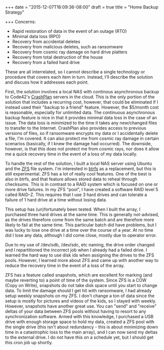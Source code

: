 +++
date = "2015-12-07T16:09:36-08:00"
draft = true
title = "Home Backup Strategy"

+++
Concerns:

* Rapid restoration of data in the event of an outage (RTO)
* Minimal data loss (RPO)
* Recovery from accidental deletes
* Recovery from malicious deletes, such as ransomware
* Recovery from cosmic ray damage on hard drive platters
* Recovery from total destruction of the house
* Recovery from a failed hard drive

These are all interrelated, so I cannot describe a single technology or 
procedure that covers each item in turn. Instead, I'll describe the solution
and discuss how it addresses each point.

First, the solution involves a local NAS with continous asynchronous backup
to Code42's [CrashPlan] servers in the cloud. This is the only portion of the
solution that includes a recurring cost, however, that could be eliminated if
I instead used their "backup to a friend" feature. However, the $5/month cost
is reasonable, especially for unlimited data. The continuous asynchronous
backup feature is nice in that it provides minimal data loss in the case of
an issue. The data loss is minimized to the time it takes any new/changed files
to transfer to the Internet. CrashPlan also provides access to previous versions
of files, so if ransomware encrypts my data or I accidentally delete a file,
I'm covered. It can also protect me from cosmic ray damage in certain
scenarios (basically, if I knew the damage had occurred). The downside,
however, is that this does not protect me from cosmic rays, nor does it allow
me a quick recovery time in the event of a loss of my data locally.

To handle the rest of the solution, I built a local NAS server using Ubuntu
and the [ZFS] file system. I'm interested in [btrfs] as a replacement, but this
is still experimental. ZFS has a lot of really cool features. One of the best
is also in btrfs, and that feature allows stored data to reheal through
checksums. This is in contrast to a RAID system which is focused on one or
more drive failures. In my ZFS "pool", I have created a software RAID level 5
called RAID-Z. This requires that I use 3 hard drives and can tolerate a failure
of 1 hard drive at a time without losing data.

This setup has (un)fortunately been tested. When I built the array, I purchased
three hard drives at the same time. This is generally not-advised, as the drives
therefore come from the same batch and are therefore more likely to fail at the
same time. This particular batch did have problems, but I was lucky to lose
one drive at a time over the course of a year. At no time did I lose any data,
although I did come close, mostly due to operator error.

Due to my use of /dev/sdb, /dev/sdc, etc naming, the drive order changed and I
repartitioned the incorrect job when I already had a failed drive. I learned the
hard way to use disk ids when assigning the drives to the ZFS pools. However,
I learned more about ZFS and came up with another way to reduce the recovery
time in the event of a loss of the array.

ZFS has a feature called snapshots, which are excellent for marking (and maybe
reverting to) a point of time of the system. Since ZFS is a COW (Copy on Write),
snapshots do not take disk space until you start to change data. To limit the
damage should I get hit with ransomware, I had already setup weekly snapshots
on my ZFS. I don't change a ton of data since the setup is mostly for pictures
and videos of the kids, so I stayed with weekly. However, snapshots have another
great use. You can "send" and "receive" deltas of your data between ZFS pools
without having to resort to any synchronization software. Armed with this
knowledge, I purchased a USB drive with enough storage space to hold my data,
created a ZFS pool with the single drive (this isn't about redundancy - this is
about minimizing down time in a catastrophic loss to the main array), and I
can now send my deltas to the external drive. I do not have this on a schedule
yet, but I should get this cron job up shortly.

[CrashPlan]: http://www.code42.com/crashplan/
[ZFS]: http://zfsonlinux.org/
[btrfs]: https://btrfs.wiki.kernel.org/index.php/Main_Page
